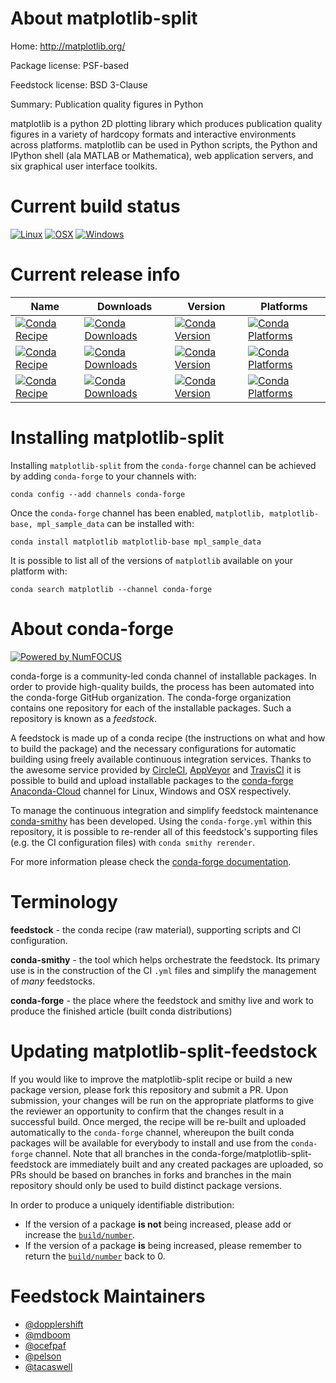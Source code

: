 <!--
# -*- mode: jinja -*-
-->

About matplotlib-split
======================

Home: http://matplotlib.org/

Package license: PSF-based

Feedstock license: BSD 3-Clause

Summary: Publication quality figures in Python

matplotlib is a python 2D plotting library which produces publication
quality figures in a variety of hardcopy formats and interactive
environments across platforms. matplotlib can be used in Python scripts,
the Python and IPython shell (ala MATLAB or Mathematica), web
application servers, and six graphical user interface toolkits.


Current build status
====================

[![Linux](https://img.shields.io/circleci/project/github/conda-forge/matplotlib-feedstock/master.svg?label=Linux)](https://circleci.com/gh/conda-forge/matplotlib-feedstock)
[![OSX](https://img.shields.io/travis/conda-forge/matplotlib-feedstock/master.svg?label=macOS)](https://travis-ci.org/conda-forge/matplotlib-feedstock)
[![Windows](https://img.shields.io/appveyor/ci/conda-forge/matplotlib-feedstock/master.svg?label=Windows)](https://ci.appveyor.com/project/conda-forge/matplotlib-feedstock/branch/master)

Current release info
====================

| Name | Downloads | Version | Platforms |
| --- | --- | --- | --- |
| [![Conda Recipe](https://img.shields.io/badge/recipe-matplotlib-green.svg)](https://anaconda.org/conda-forge/matplotlib) | [![Conda Downloads](https://img.shields.io/conda/dn/conda-forge/matplotlib.svg)](https://anaconda.org/conda-forge/matplotlib) | [![Conda Version](https://img.shields.io/conda/vn/conda-forge/matplotlib.svg)](https://anaconda.org/conda-forge/matplotlib) | [![Conda Platforms](https://img.shields.io/conda/pn/conda-forge/matplotlib.svg)](https://anaconda.org/conda-forge/matplotlib) |
| [![Conda Recipe](https://img.shields.io/badge/recipe-matplotlib--base-green.svg)](https://anaconda.org/conda-forge/matplotlib-base) | [![Conda Downloads](https://img.shields.io/conda/dn/conda-forge/matplotlib-base.svg)](https://anaconda.org/conda-forge/matplotlib-base) | [![Conda Version](https://img.shields.io/conda/vn/conda-forge/matplotlib-base.svg)](https://anaconda.org/conda-forge/matplotlib-base) | [![Conda Platforms](https://img.shields.io/conda/pn/conda-forge/matplotlib-base.svg)](https://anaconda.org/conda-forge/matplotlib-base) |
| [![Conda Recipe](https://img.shields.io/badge/recipe-mpl_sample_data-green.svg)](https://anaconda.org/conda-forge/mpl_sample_data) | [![Conda Downloads](https://img.shields.io/conda/dn/conda-forge/mpl_sample_data.svg)](https://anaconda.org/conda-forge/mpl_sample_data) | [![Conda Version](https://img.shields.io/conda/vn/conda-forge/mpl_sample_data.svg)](https://anaconda.org/conda-forge/mpl_sample_data) | [![Conda Platforms](https://img.shields.io/conda/pn/conda-forge/mpl_sample_data.svg)](https://anaconda.org/conda-forge/mpl_sample_data) |

Installing matplotlib-split
===========================

Installing `matplotlib-split` from the `conda-forge` channel can be achieved by adding `conda-forge` to your channels with:

```
conda config --add channels conda-forge
```

Once the `conda-forge` channel has been enabled, `matplotlib, matplotlib-base, mpl_sample_data` can be installed with:

```
conda install matplotlib matplotlib-base mpl_sample_data
```

It is possible to list all of the versions of `matplotlib` available on your platform with:

```
conda search matplotlib --channel conda-forge
```


About conda-forge
=================

[![Powered by NumFOCUS](https://img.shields.io/badge/powered%20by-NumFOCUS-orange.svg?style=flat&colorA=E1523D&colorB=007D8A)](http://numfocus.org)

conda-forge is a community-led conda channel of installable packages.
In order to provide high-quality builds, the process has been automated into the
conda-forge GitHub organization. The conda-forge organization contains one repository
for each of the installable packages. Such a repository is known as a *feedstock*.

A feedstock is made up of a conda recipe (the instructions on what and how to build
the package) and the necessary configurations for automatic building using freely
available continuous integration services. Thanks to the awesome service provided by
[CircleCI](https://circleci.com/), [AppVeyor](https://www.appveyor.com/)
and [TravisCI](https://travis-ci.org/) it is possible to build and upload installable
packages to the [conda-forge](https://anaconda.org/conda-forge)
[Anaconda-Cloud](https://anaconda.org/) channel for Linux, Windows and OSX respectively.

To manage the continuous integration and simplify feedstock maintenance
[conda-smithy](https://github.com/conda-forge/conda-smithy) has been developed.
Using the ``conda-forge.yml`` within this repository, it is possible to re-render all of
this feedstock's supporting files (e.g. the CI configuration files) with ``conda smithy rerender``.

For more information please check the [conda-forge documentation](https://conda-forge.org/docs/).

Terminology
===========

**feedstock** - the conda recipe (raw material), supporting scripts and CI configuration.

**conda-smithy** - the tool which helps orchestrate the feedstock.
                   Its primary use is in the construction of the CI ``.yml`` files
                   and simplify the management of *many* feedstocks.

**conda-forge** - the place where the feedstock and smithy live and work to
                  produce the finished article (built conda distributions)


Updating matplotlib-split-feedstock
===================================

If you would like to improve the matplotlib-split recipe or build a new
package version, please fork this repository and submit a PR. Upon submission,
your changes will be run on the appropriate platforms to give the reviewer an
opportunity to confirm that the changes result in a successful build. Once
merged, the recipe will be re-built and uploaded automatically to the
`conda-forge` channel, whereupon the built conda packages will be available for
everybody to install and use from the `conda-forge` channel.
Note that all branches in the conda-forge/matplotlib-split-feedstock are
immediately built and any created packages are uploaded, so PRs should be based
on branches in forks and branches in the main repository should only be used to
build distinct package versions.

In order to produce a uniquely identifiable distribution:
 * If the version of a package **is not** being increased, please add or increase
   the [``build/number``](https://conda.io/docs/user-guide/tasks/build-packages/define-metadata.html#build-number-and-string).
 * If the version of a package **is** being increased, please remember to return
   the [``build/number``](https://conda.io/docs/user-guide/tasks/build-packages/define-metadata.html#build-number-and-string)
   back to 0.

Feedstock Maintainers
=====================

* [@dopplershift](https://github.com/dopplershift/)
* [@mdboom](https://github.com/mdboom/)
* [@ocefpaf](https://github.com/ocefpaf/)
* [@pelson](https://github.com/pelson/)
* [@tacaswell](https://github.com/tacaswell/)

